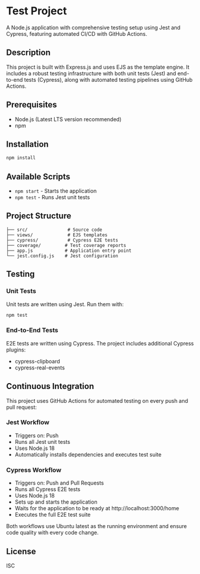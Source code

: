 # Test Project

A Node.js application with comprehensive testing setup using Jest and Cypress, featuring automated CI/CD with GitHub Actions.

## Description

This project is built with Express.js and uses EJS as the template engine. It includes a robust testing infrastructure with both unit tests (Jest) and end-to-end tests (Cypress), along with automated testing pipelines using GitHub Actions.

## Prerequisites

- Node.js (Latest LTS version recommended)
- npm

## Installation

```bash
npm install
```

## Available Scripts

- `npm start` - Starts the application
- `npm test` - Runs Jest unit tests

## Project Structure

```
├── src/               # Source code
├── views/             # EJS templates
├── cypress/           # Cypress E2E tests
├── coverage/         # Test coverage reports
├── app.js            # Application entry point
└── jest.config.js    # Jest configuration
```

## Testing

### Unit Tests
Unit tests are written using Jest. Run them with:
```bash
npm test
```

### End-to-End Tests
E2E tests are written using Cypress. The project includes additional Cypress plugins:
- cypress-clipboard
- cypress-real-events

## Continuous Integration

This project uses GitHub Actions for automated testing on every push and pull request:

### Jest Workflow
- Triggers on: Push
- Runs all Jest unit tests
- Uses Node.js 18
- Automatically installs dependencies and executes test suite

### Cypress Workflow
- Triggers on: Push and Pull Requests
- Runs all Cypress E2E tests
- Uses Node.js 18
- Sets up and starts the application
- Waits for the application to be ready at http://localhost:3000/home
- Executes the full E2E test suite

Both workflows use Ubuntu latest as the running environment and ensure code quality with every code change.

## License

ISC